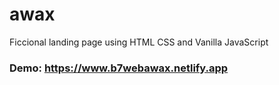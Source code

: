 # awax
Ficcional landing page using HTML CSS and Vanilla JavaScript
### Demo: <https://www.b7webawax.netlify.app>
